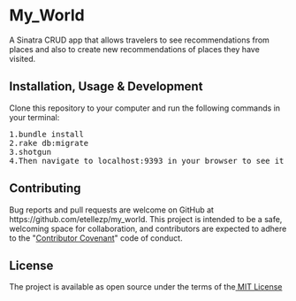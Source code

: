 <h1>My_World</h1>
<p> A  Sinatra CRUD app that allows travelers to see recommendations from places
and also to create new recommendations of places they have visited. </p>


<h2>Installation, Usage & Development</h2>

<p>Clone this repository to your computer and run the following commands in your terminal: </p>
<div>
<pre>
1.bundle install
2.rake db:migrate
3.shotgun
4.Then navigate to localhost:9393 in your browser to see it in action.
</pre>

<h2>Contributing</h2>

<p>Bug reports and pull requests are welcome on GitHub at https://github.com/etellezp/my_world. This project is intended to be a safe, welcoming space for collaboration, and contributors are expected to adhere to the "<a href="http://contributor-covenant.org">Contributor Covenant</a>" code of conduct.</p>

<h2>License</h2>

The project is available as open source under the terms of the<a href="http://opensource.org/licenses/MIT"> MIT License</a>
